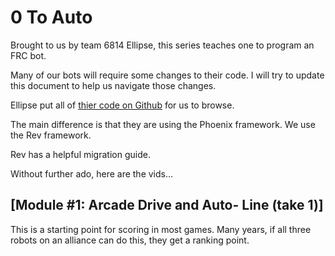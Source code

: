 # 0 To Auto

Brought to us by team 6814 Ellipse, this series teaches one to program an FRC bot. 

Many of our bots will require some changes to their code. I will try to update this document to help us navigate those changes.

Ellipse put all of [thier code on Github](https://github.com/SeanSun6814/FRC0ToAutonomous) for us to browse. 

The main difference is that they are using the Phoenix framework.
We use the Rev framework.

Rev has a helpful migration guide.

Without further ado, here are the vids...

## [Module #1: Arcade Drive and Auto- Line (take 1)]  
This is a starting point for scoring in most games. Many years, if all three robots on an alliance can do this, they get a ranking point.

